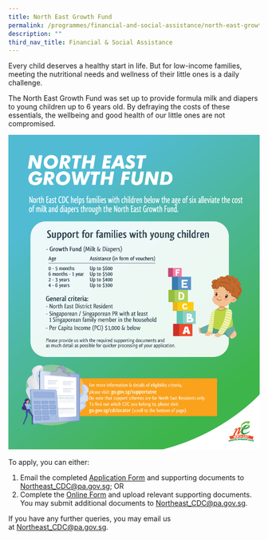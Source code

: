 ```yaml
---
title: North East Growth Fund
permalink: /programmes/financial-and-social-assistance/north-east-growth-fund/
description: ""
third_nav_title: Financial & Social Assistance
---
```

Every child deserves a healthy start in life. But for low-income families, meeting the nutritional needs and wellness of their little ones is a daily challenge. 

The North East Growth Fund was set up to provide formula milk and diapers to young children up to 6 years old. By defraying the costs of these essentials, the wellbeing and good health of our little ones are not compromised.

![](/images/Programmes/Financial%20&%20Social%20Assistance/necdc_growth%20fund.jpg)

To apply, you can either:

1. Email the completed [Application Form](/files/annex%20a_north%20east%20assistance%20scheme%20referral%20form_with%20wecare%20(as%20of%201%20april%202023)_for%20printing.pdf) and supporting documents to [Northeast_CDC@pa.gov.sg](mailto:Northeast_CDC@pa.gov.sg); OR
2. Complete the [Online Form](https://form.gov.sg/#!/5e994b5f5dad670011b1d2ed) and upload relevant supporting documents. You may submit additional documents to [Northeast_CDC@pa.gov.sg](mailto:Northeast_CDC@pa.gov.sg).

If you have any further queries, you may email us at [Northeast_CDC@pa.gov.sg](mailto:Northeast_CDC@pa.gov.sg).